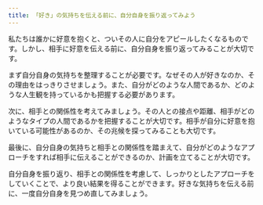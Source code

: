 ```yaml
---
title: 「好き」の気持ちを伝える前に、自分自身を振り返ってみよう
---
```


私たちは誰かに好意を抱くと、ついその人に自分をアピールしたくなるものです。しかし、相手に好意を伝える前に、自分自身を振り返ってみることが大切です。

まず自分自身の気持ちを整理することが必要です。なぜその人が好きなのか、その理由をはっきりさせましょう。また、自分がどのような人間であるか、どのような人生観を持っているかも把握する必要があります。

次に、相手との関係性を考えてみましょう。その人との接点や距離、相手がどのようなタイプの人間であるかを把握することが大切です。相手が自分に好意を抱いている可能性があるのか、その兆候を探ってみることも大切です。

最後に、自分自身の気持ちと相手との関係性を踏まえて、自分がどのようなアプローチをすれば相手に伝えることができるのか、計画を立てることが大切です。

自分自身を振り返り、相手との関係性を考慮して、しっかりとしたアプローチをしていくことで、より良い結果を得ることができます。好きな気持ちを伝える前に、一度自分自身を見つめ直してみましょう。
